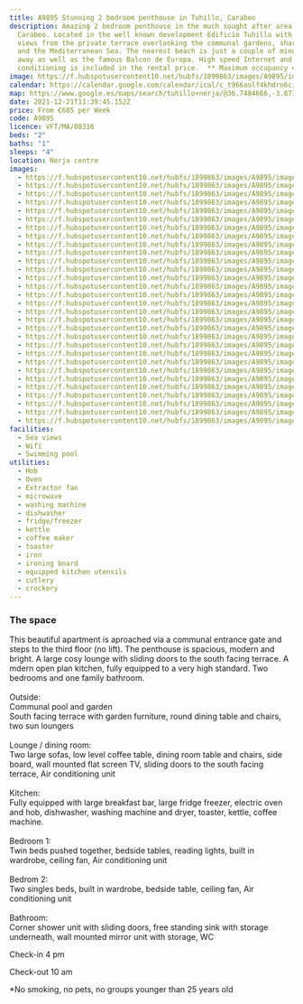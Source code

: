 ```yaml
---
title: A9895 Stunning 2 bedroom penthouse in Tuhillo, Carabeo
description: Amazing 2 bedroom penthouse in the much sought after area of Calle
  Carabeo. Located in the well known development Edificio Tuhillo with stunning
  views from the private terrace overlooking the communal gardens, shared pool
  and the Mediterranean Sea. The nearest beach is just a couple of minutes walk
  away as well as the famous Balcon de Europa. High speed Internet and Air
  conditioning is included in the rental price.  ** Maximum occupancy 4 people**
image: https://f.hubspotusercontent10.net/hubfs/1899863/images/A9895/image-2.jpg
calendar: https://calendar.google.com/calendar/ical/c_t966aolf4khdrn6ciq7pr55jvg%40group.calendar.google.com/public/basic.ics
map: https://www.google.es/maps/search/tuhillo+nerja/@36.7484666,-3.8731258,17z/data=!3m1!4b1
date: 2021-12-21T11:39:45.152Z
price: From €685 per Week
code: A9895
licence: VFT/MA/08316
beds: "2"
baths: "1"
sleeps: "4"
location: Nerja centre
images:
  - https://f.hubspotusercontent10.net/hubfs/1899863/images/A9895/image-1.jpg
  - https://f.hubspotusercontent10.net/hubfs/1899863/images/A9895/image-2.jpg
  - https://f.hubspotusercontent10.net/hubfs/1899863/images/A9895/image-3.jpg
  - https://f.hubspotusercontent10.net/hubfs/1899863/images/A9895/image-4.jpg
  - https://f.hubspotusercontent10.net/hubfs/1899863/images/A9895/image-5.jpg
  - https://f.hubspotusercontent10.net/hubfs/1899863/images/A9895/image-6.jpg
  - https://f.hubspotusercontent10.net/hubfs/1899863/images/A9895/image-7.jpg
  - https://f.hubspotusercontent10.net/hubfs/1899863/images/A9895/image-8.jpg
  - https://f.hubspotusercontent10.net/hubfs/1899863/images/A9895/image-9.jpg
  - https://f.hubspotusercontent10.net/hubfs/1899863/images/A9895/image-10.jpg
  - https://f.hubspotusercontent10.net/hubfs/1899863/images/A9895/image-11.jpg
  - https://f.hubspotusercontent10.net/hubfs/1899863/images/A9895/image-12.jpg
  - https://f.hubspotusercontent10.net/hubfs/1899863/images/A9895/image-13.jpg
  - https://f.hubspotusercontent10.net/hubfs/1899863/images/A9895/image-14.jpg
  - https://f.hubspotusercontent10.net/hubfs/1899863/images/A9895/image-15.jpg
  - https://f.hubspotusercontent10.net/hubfs/1899863/images/A9895/image-16.jpg
  - https://f.hubspotusercontent10.net/hubfs/1899863/images/A9895/image-17.jpg
  - https://f.hubspotusercontent10.net/hubfs/1899863/images/A9895/image-18.jpg
  - https://f.hubspotusercontent10.net/hubfs/1899863/images/A9895/image-19.jpg
  - https://f.hubspotusercontent10.net/hubfs/1899863/images/A9895/image-20.jpg
  - https://f.hubspotusercontent10.net/hubfs/1899863/images/A9895/image-21.jpg
  - https://f.hubspotusercontent10.net/hubfs/1899863/images/A9895/image-22.jpg
  - https://f.hubspotusercontent10.net/hubfs/1899863/images/A9895/image-23.jpg
  - https://f.hubspotusercontent10.net/hubfs/1899863/images/A9895/image-24.jpg
  - https://f.hubspotusercontent10.net/hubfs/1899863/images/A9895/image-25.jpg
  - https://f.hubspotusercontent10.net/hubfs/1899863/images/A9895/image-26.jpg
  - https://f.hubspotusercontent10.net/hubfs/1899863/images/A9895/image-27.jpg
  - https://f.hubspotusercontent10.net/hubfs/1899863/images/A9895/image-28.jpg
  - https://f.hubspotusercontent10.net/hubfs/1899863/images/A9895/image-29.jpg
  - https://f.hubspotusercontent10.net/hubfs/1899863/images/A9895/image-30.jpg
facilities:
  - Sea views
  - Wifi
  - Swimming pool
utilities:
  - Hob
  - Oven
  - Extractor fan
  - microwave
  - washing machine
  - dishwasher
  - fridge/freezer
  - kettle
  - coffee maker
  - toaster
  - iron
  - ironing board
  - equipped kitchen utensils
  - cutlery
  - crockery
---
```

### The space

This beautiful apartment is aproached via a communal entrance gate and steps to the third floor (no lift). The penthouse is spacious, modern and bright. A large cosy lounge with sliding doors to the south facing terrace. A mdern open plan kitchen, fully equipped to a very high standard. Two bedrooms and one family bathroom.\
\
Outside:\
Communal pool and garden\
South facing terrace with garden furniture, round dining table and chairs, two sun loungers\
\
Lounge / dining room:\
Two large sofas, low level coffee table, dining room table and chairs, side board, wall mounted flat screen TV, sliding doors to the south facing terrace, Air conditioning unit\
\
Kitchen:\
Fully equipped with large breakfast bar, large fridge freezer, electric oven and hob, dishwasher, washing machine and dryer, toaster, kettle, coffee machine.\
\
Bedroom 1:\
Twin beds pushed together, bedside tables, reading lights, built in wardrobe, ceiling fan, Air conditioning unit\
\
Bedrom 2:\
Two singles beds, built in wardrobe, bedside table, ceiling fan, Air conditioning unit\
\
Bathroom:\
Corner shower unit with sliding doors, free standing sink with storage underneath, wall mounted mirror unit with storage, WC

Check-in 4 pm

Check-out 10 am

\*No smoking, no pets, no groups younger than 25 years old